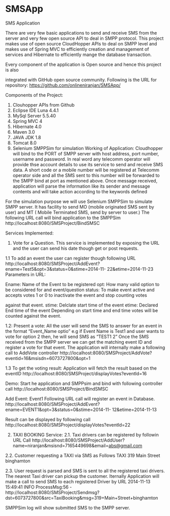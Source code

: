 SMSApp
======

SMS Application

There are very few basic applications to send and receive SMS from the server and very few open
source API to deal in SMPP protocol. This project makes use of open source CloudHopper APIs to deal
on SMPP level and makes use of Spring MVC to efficiently creation and management of services and
Hibernate to efficiently mange the database transaction.

Every component of the application is Open source and hence this project is also

integrated with GitHub open source community.
Following is the URL for repository:
https://github.com/onlineniranjan/SMSApp/

Components of the Project:
1. Clouhopper APIs from Github
2. Eclipse IDE Luna 4.4.1
3. MySql Server 5.5.40
4. Spring MVC 4
5. Hibernate 4.0
6. Maven 3.0
7. JAVA JDK 1.8
8. Tomcat 8.0
9. Selenium SMPPSim for simulation
Working of Application:
Cloudhopper will bind to the PORT of SMPP server with host address, port number, username and
password. In real word any telecomm operator will provide thse account details to use its service to
send and receive SMS data. A short code or a mobile number will be registered at Telecomm operator
side and all the SMS sent to this number will be forwarded to the SMPP bind at port as mentioned
above.
Once message received, application will parse the information like its sender and message contents and
will take action according to the keywords defined

For the simulation purpose we will use Selenium SMPPSim to simulate SMPP server.
It has facility to send MO (mobile originated SMS sent by user) and MT ( Mobile Terminated SMS,
send by server to user.)
The following URL call will bind application to the SMPPSim
http://localhost:8080/SMSProject/BindSMSC

Services Implemented:
1. Vote for a Question.
This service is implemented by exposing the URL and the user can send his date though get or post
requests.

1.1 To add an event the user can register though following URL
http://localhost:8080/SMSProject/AddEvent?ename=Test5&opt=3&status=0&stime=2014-11-
22&etime=2014-11-23
Parameters in URL:

Ename: Name of the Event to be registered
opt: How many valid option to be considered for and event/question
status: To make event active and accepts votes 1 or 0 to inactivate the event and stop counting votes

against that event.
stime: Delclate start time of the event
etime: Declared End time of the event
Depending on start time and end time votes will be counted against the event.

1.2: Present a vote:
All the user will send the SMS to answer for an event in the format “Event_Name optio”
e.g if Event Name is Test1 and user wants to vote for option 2 then, he will send SMS as
“TEST1 2”
Once the SMS received from the SMPP server we can get the matching event ID and register a vote for
that event. The application will internally make a following call to AddVote controller
http://localhost:8080/SMSProject/AddVote?eventid=16&msisdn=6073727800&opt=1

1.3 To get the voting result:
Application will fetch the result based on the eventID
http://localhost:8080/SMSProject/displayVotes?eventId=16

Demo:
Start he application and SMPPsim and bind with following controller call
http://localhost:8080/SMSProject/BindSMSC

Add Event: Event1
Following URL call will register an event in Database.
http://localhost:8080/SMSProject/AddEvent?ename=EVENT1&opt=3&status=0&stime=2014-11-
12&etime=2014-11-13

Result can be displayed by following call
http://localhost:8080/SMSProject/displayVotes?eventId=22



2. TAXI BOOKING Service:
2.1. Taxi drivers can be registered by followin URL Call
http://localhost:8080/SMSProject/AddUser?
name=niranjan&msisnd=7165449698&email=abs@gmail.com

2.2. 
Customer requesting a TAXI via SMS as Follows
TAXI 319 Main Street binghamton

2.3. User request is parsed and SMS is sent to all the registered taxi drivers. The nearest Taxi driver can
pickup the customer.
Iternally Application will make a call to send SMS to each registered Driver by URL
2014-11-13 15:49:41 INFO ProcessMsg:56 -
http://localhost:8080/SMSProject/Sendmsg?
dst=6073727800&src=TaxiBooking&msg=319+Main+Street+binghamton

SMPPSim log will show submitted SMS to the SMPP server.
